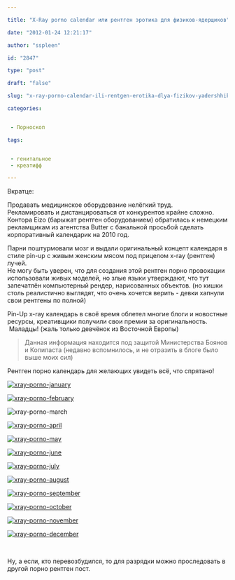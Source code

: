```yaml
---

title: "X-Ray porno calendar или рентген эротика для физиков-ядерщиков"

date: "2012-01-24 12:21:17"

author: "sspleen"

id: "2847"

type: "post"

draft: "false"

slug: "x-ray-porno-calendar-ili-rentgen-erotika-dlya-fizikov-yadershhikov"

categories:


 - Порноскоп

tags:


 - генитальное
 - креатифф

---
```

Вкратце:  
  
Продавать медицинское оборудование нелёгкий труд.  
Рекламировать и дистанцироваться от конкурентов крайне сложно.  
Контора Eizo (барыжат рентген оборудованием) обратилась к немецким рекламщикам из агентства Butter с банальной просьбой сделать корпоративный календарик на 2010 год.  
  
Парни поштурмовали мозг и выдали оригинальный концепт календаря в стиле pin-up с живым женским мясом под прицелом x-ray (рентген) лучей.  
Не могу быть уверен, что для создания этой рентген порно провокации использовали живых моделей, но злые языки утверждают, что тут запечатлён компьютерный рендер, нарисованных объектов. (но кишки столь реалистично выглядят, что очень хочется верить - девки хапнули свои рентгены по полной)  
  
Pin-Up x-ray календарь в своё время облетел многие блоги и новостные ресурсы, креативщики получили свои премии за оригинальность.  Маладцы! (жаль только девчёнок из Восточной Европы)  

> Данная информация находится под защитой Министерства Боянов и Копипаста (недавно вспомнилось, и не отразить в блоге было выше моих сил)

  
Рентген порно календарь для желающих увидеть всё, что спрятано!  
  
[![](/uploads/2012/06/xray-porno-january.jpg "xray-porno-january")](/uploads/2012/06/xray-porno-january.jpg)  
  
[![](/uploads/2012/06/xray-porno-february.jpg "xray-porno-february")](/uploads/2012/06/xray-porno-february.jpg)  
  
![](/uploads/2012/06/xray-porno-march.jpg "xray-porno-march")  
  
[![](/uploads/2012/06/xray-porno-april.jpg "xray-porno-april")](/uploads/2012/06/xray-porno-april.jpg)  
  
[![](/uploads/2012/06/xray-porno-may.jpg "xray-porno-may")](/uploads/2012/06/xray-porno-may.jpg)  
  
[![](/uploads/2012/06/xray-porno-june.jpg "xray-porno-june")](/uploads/2012/06/xray-porno-june.jpg)  
  
[![](/uploads/2012/06/xray-porno-july.jpg "xray-porno-july")](/uploads/2012/06/xray-porno-july.jpg)  
  
[![](/uploads/2012/06/xray-porno-august.jpg "xray-porno-august")](/uploads/2012/06/xray-porno-august.jpg)  
  
[![](/uploads/2012/06/xray-porno-september.jpg "xray-porno-september")](/uploads/2012/06/xray-porno-september.jpg)  
  
[![](/uploads/2012/06/xray-porno-october.jpg "xray-porno-october")](/uploads/2012/06/xray-porno-october.jpg)  
  
[![](/uploads/2012/06/xray-porno-november.jpg "xray-porno-november")](/uploads/2012/06/xray-porno-november.jpg)  
  
[![](/uploads/2012/06/xray-porno-december.jpg "xray-porno-december")](/uploads/2012/06/xray-porno-december.jpg)  
  
   
  
Ну, а если, кто перевозбудился, то для разрядки можно проследовать в другой порно рентген пост.